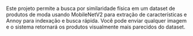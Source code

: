 Este projeto permite a busca por similaridade física em um dataset de produtos de moda usando MobileNetV2 para extração de características e Annoy para indexação e busca rápida. Você pode enviar qualquer imagem e o sistema retornará os produtos visualmente mais parecidos do dataset.
